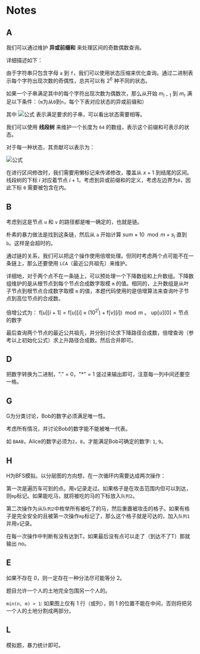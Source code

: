 # Notes

## A

我们可以通过维护 **异或前缀和** 来处理区间的奇数偶数查询。

详细描述如下：

由于字符串只包含字母 `a` 到 `f`，我们可以使用状态压缩来优化查询。通过二进制表示每个字符出现次数的奇偶性，总共可以有 $2^6$ 种不同的状态。

如果一个子串满足其中的每个字符出现次数为偶数次，那么从开始 $m_{l-1}$ 到 $m_r$ 满足以下条件：（`m`为从`0`到`n`，每个下表对应状态的异或前缀和）

其中 ![公式](https://latex.codecogs.com/svg.latex?m_r%20-%20m_{l-1}%20=%200) 表示满足要求的子串，可以看出状态需要相等。

我们可以使用 **线段树** 来维护一个长度为 `64` 的数组，表示这个前缀和可表示的状态。

对于每一种状态，其贡献可以表示为：

![公式](https://latex.codecogs.com/svg.latex?\frac{state_i%20*%20(state_i%20-%201)}{2})

在进行区间修改时，我们需要用懒标记来传递修改，覆盖从 $x + 1$ 到结尾的区间。线段树的下标 $i$ 对应着节点 $i + 1$，考虑到异或前缀和的定义，考虑左边界为`0`，因此下标 `0` 需要被包含在内。

## B

考虑到这是节点 `u` 和 `v` 的路径都是唯一确定的，也就是链。

朴素的暴力做法是找到这条链，然后从 `a` 开始计算 $\text{sum} \times 10 \mod m + s_i$ 直到 `b`。这样是会超时的。

通过链的关系，我们可以把这个操作使用倍增处理。但同时考虑两个点可能不在一条链上，那么还要使用 `LCA`（最近公共祖先）来维护。

详细地，对于两个点不在一条链上，可以预处理一个下降数组和上升数组。下降数组维护的是从根节点到每个节点合成数字取模 `m` 的值。相同的，上升数组是从叶子节点到根节点合成数字取模 `m` 的值，本题代码使用的是倍增算法来查询叶子节点到高位节点的合成数。

倍增公式为： $\text{f}[u][i + 1] = \text{f}[u][i] \times (10^{2^{i}}) + \text{f}[v][i]) \mod m$ 。
$\text{up}[u][0] = \text{节点的数字}$

最后查询两个节点的最近公共祖先，并分别讨论求下降路径合成数，倍增查询（参考以上初始化公式）求上升路径合成数。然后合并即可。


## D

把数字转换为二进制，"." = 0，"*" = 1 竖过来输出即可，注意每一列中间还要空一格。

## G

G为分类讨论，Bob的数字必须满足唯一性。

考虑所有情况，并讨论Bob的数字能不能被唯一代表。

如 `BAAB`，Alice的数字必须为`2`，`8`，才能满足Bob可确定的数字: `1`, `9`。

## H

H为BFS模拟。以分层图的方向想，在一次循环内需要达成两次操作：

第一次是遍历车可到的点。用`v`记录走过。如果格子是在攻击范围内但可以到达，则`mp`标记。如果能吃马，就将被吃的马的下标放入`队列2`。

第二次操作为从`队列2`中枚举所有被吃了的马，然后重置被攻击的格子。如果有格子是完全安全的且被第一次操作`mp`标记了，那么这个格子就是可达的，加入`队列1`并用`v`记录。

在每一次操作中判断有没有达到T。如果最后没有点可以走了（到达不了T）那就输出 no。

## E

如果不存在 0，则一定存在一种分法尽可能等分 2。

题目允许一个人的土地完全包围另一个人的。

`min(n, m) > 1`: 如果图上仅有 1 行（或列），则 1 的位置不能在中间，否则将把另一个人的土地分割成两部分。


## L

模拟题，暴力统计即可。
